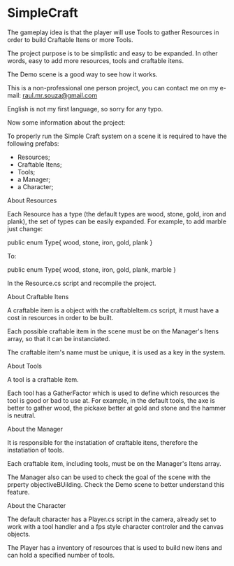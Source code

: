 # SimpleCraft

The gameplay idea is that the player will use Tools to gather Resources in order 
to build Craftable Itens or more Tools.

The project purpose is to be simplistic and easy to be expanded. In other words, easy 
to add more resources, tools and craftable itens.

The Demo scene is a good way to see how it works.

This is a non-professional one person project, you can contact me on my e-mail:
raul.mr.souza@gmail.com

English is not my first language, so sorry for any typo.

Now some information about the project:

To properly run the Simple Craft system on a scene it is required to have the 
following prefabs:

- Resources; 
- Craftable Itens;
- Tools;
- a Manager; 
- a Character;

About Resources

Each Resource has a type (the default types are wood, stone, gold, iron and plank), 
the set of types can be easily expanded. For example, to add marble just change:



public enum Type{
			wood,
			stone,
			iron,
			gold,
			plank
		}
    
    
To:


public enum Type{
			wood,
			stone,
			iron,
			gold,
			plank,
			marble 
		}

In the Resource.cs script and recompile the project.

About Craftable Itens

A craftable item is a object with the craftableItem.cs script, it must have a cost in 
resources in order to be built.

Each possible craftable item in the scene must be on the Manager's Itens array, 
so that it can be instanciated.

The craftable item's name must be unique, it is used as a key in the system.

About Tools

A tool is a craftable item.

Each tool has a GatherFactor which is used to define which resources the tool is good or 
bad to use at. For example, in the default tools, the axe is better to gather wood, 
the pickaxe better at gold and stone and the hammer is neutral.

About the Manager

It is responsible for the instatiation of craftable itens, therefore the instatiation of tools.

Each craftable item, including tools, must be on the Manager's Itens array.

The Manager also can be used to check the goal of the scene with the prperty 
objectiveBUilding. Check the Demo scene to better understand this feature.

About the Character

The default character has a Player.cs script in the camera, already set to work with a tool handler and a fps style character controler
and the canvas objects.

The Player has a inventory of resources that is used to build new itens and can hold a
 specified number of tools. 
